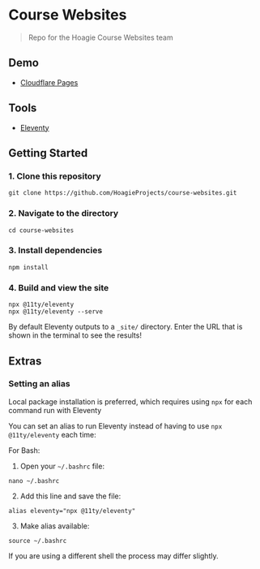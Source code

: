 # Course Websites

> Repo for the Hoagie Course Websites team

## Demo

* [Cloudflare Pages](https://855d46d2.course-websites.pages.dev/)

## Tools

- [Eleventy](https://www.11ty.dev/)

## Getting Started

### 1\. Clone this repository

```
git clone https://github.com/HoagieProjects/course-websites.git
```

### 2\. Navigate to the directory

```
cd course-websites
```

### 3\. Install dependencies

```
npm install
```

### 4\. Build and view the site

```
npx @11ty/eleventy
npx @11ty/eleventy --serve
```

By default Eleventy outputs to a `_site/` directory. Enter the URL that is shown in the terminal to see the results!

## Extras

### Setting an alias

Local package installation is preferred, which requires using `npx` for each command run with Eleventy

You can set an alias to run Eleventy instead of having to use `npx @11ty/eleventy` each time:

For Bash:

1. Open your `~/.bashrc` file: 

```
nano ~/.bashrc
```

2. Add this line and save the file:

```
alias eleventy="npx @11ty/eleventy"
```

3. Make alias available: 

```
source ~/.bashrc
``` 

If you are using a different shell the process may differ slightly.

